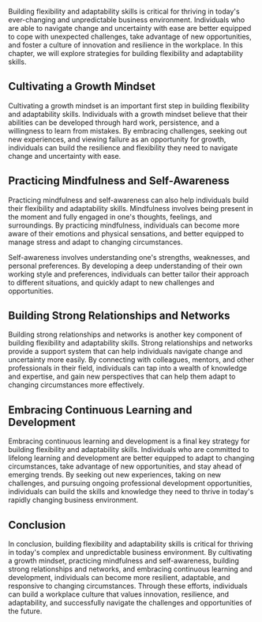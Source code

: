 
Building flexibility and adaptability skills is critical for thriving in today's ever-changing and unpredictable business environment. Individuals who are able to navigate change and uncertainty with ease are better equipped to cope with unexpected challenges, take advantage of new opportunities, and foster a culture of innovation and resilience in the workplace. In this chapter, we will explore strategies for building flexibility and adaptability skills.

Cultivating a Growth Mindset
----------------------------

Cultivating a growth mindset is an important first step in building flexibility and adaptability skills. Individuals with a growth mindset believe that their abilities can be developed through hard work, persistence, and a willingness to learn from mistakes. By embracing challenges, seeking out new experiences, and viewing failure as an opportunity for growth, individuals can build the resilience and flexibility they need to navigate change and uncertainty with ease.

Practicing Mindfulness and Self-Awareness
-----------------------------------------

Practicing mindfulness and self-awareness can also help individuals build their flexibility and adaptability skills. Mindfulness involves being present in the moment and fully engaged in one's thoughts, feelings, and surroundings. By practicing mindfulness, individuals can become more aware of their emotions and physical sensations, and better equipped to manage stress and adapt to changing circumstances.

Self-awareness involves understanding one's strengths, weaknesses, and personal preferences. By developing a deep understanding of their own working style and preferences, individuals can better tailor their approach to different situations, and quickly adapt to new challenges and opportunities.

Building Strong Relationships and Networks
------------------------------------------

Building strong relationships and networks is another key component of building flexibility and adaptability skills. Strong relationships and networks provide a support system that can help individuals navigate change and uncertainty more easily. By connecting with colleagues, mentors, and other professionals in their field, individuals can tap into a wealth of knowledge and expertise, and gain new perspectives that can help them adapt to changing circumstances more effectively.

Embracing Continuous Learning and Development
---------------------------------------------

Embracing continuous learning and development is a final key strategy for building flexibility and adaptability skills. Individuals who are committed to lifelong learning and development are better equipped to adapt to changing circumstances, take advantage of new opportunities, and stay ahead of emerging trends. By seeking out new experiences, taking on new challenges, and pursuing ongoing professional development opportunities, individuals can build the skills and knowledge they need to thrive in today's rapidly changing business environment.

Conclusion
----------

In conclusion, building flexibility and adaptability skills is critical for thriving in today's complex and unpredictable business environment. By cultivating a growth mindset, practicing mindfulness and self-awareness, building strong relationships and networks, and embracing continuous learning and development, individuals can become more resilient, adaptable, and responsive to changing circumstances. Through these efforts, individuals can build a workplace culture that values innovation, resilience, and adaptability, and successfully navigate the challenges and opportunities of the future.
